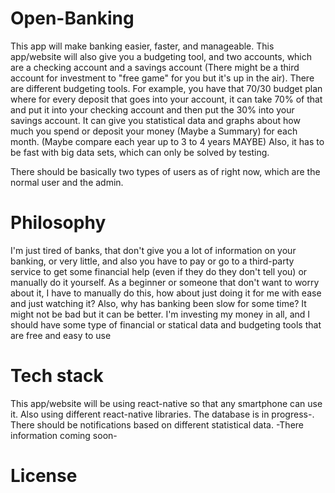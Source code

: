 # Open-Banking

This app will make banking easier, faster, and manageable. This app/website will also give you a budgeting tool, and two accounts, which are a checking account and a savings account (There might be a third account for investment to "free game" for you but it's up in the air). There are different budgeting tools. For example, you have that 70/30 budget plan where for every deposit that goes into your account, it can take 70% of that and put it into your checking account and then put the 30% into your savings account. It can give you statistical data and graphs about how much you spend or deposit your money (Maybe a Summary) for each month. (Maybe compare each year up to 3 to 4 years MAYBE) Also, it has to be fast with big data sets, which can only be solved by testing.

There should be basically two types of users as of right now, which are the normal user and the admin.

# Philosophy
I'm just tired of banks, that don't give you a lot of information on your banking, or very little, and also you have to pay or go to a third-party service to get some financial help (even if they do they don't tell you) or manually do it yourself. As a beginner or someone that don't want to worry about it, I have to manually do this, how about just doing it for me with ease and just watching it? Also, why has banking been slow for some time? It might not be bad but it can be better. I'm investing my money in all, and I should have some type of financial or statical data and budgeting tools that are free and easy to use

# Tech stack
This app/website will be using react-native so that any smartphone can use it. Also using different react-native libraries.
The database is in progress-. There should be notifications based on different statistical data. 
-There information coming soon-

# License


